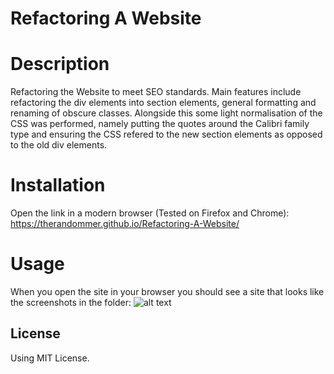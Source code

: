 # Refactoring A Website

# Description

Refactoring the Website to meet SEO standards. Main features include refactoring the div elements into section elements, general formatting and renaming of obscure classes. Alongside this some light normalisation of the CSS was performed, namely putting the quotes around the Calibri family type and ensuring the CSS refered to the new section elements as opposed to the old div elements.

# Installation

Open the link in a modern browser (Tested on Firefox and Chrome): https://therandommer.github.io/Refactoring-A-Website/

# Usage

When you open the site in your browser you should see a site that looks like the screenshots in the folder: ![alt text](assets/images/submission)

## License

Using MIT License.

